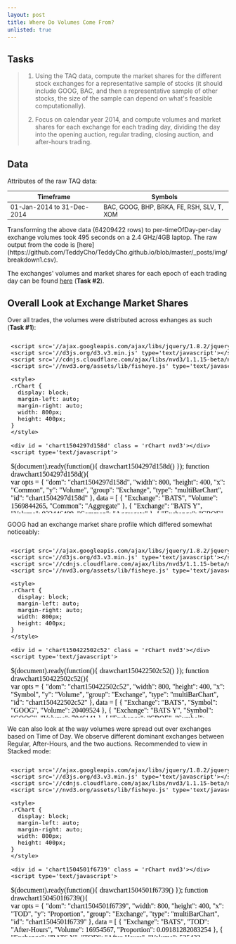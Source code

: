 ```yaml
---
layout: post
title: Where Do Volumes Come From?
unlisted: true
---
```


## Tasks
> 1. Using the TAQ data, compute the market shares for the different stock exchanges for a representative sample of stocks (it should include GOOG, BAC, and then a representative sample of other stocks, the size of the sample can depend on what's feasible computationally).
> 
> 2. Focus on calendar year 2014, and compute volumes and market shares for each exchange for each trading day, dividing the day into the opening auction, regular trading, closing auction, and after-hours trading.

## Data
Attributes of the raw TAQ data:
<table>
  <thead>
    <tr>      <th>Timeframe</th>      <th>Symbols</th>    </tr>
  </thead>
  <tbody>
    <tr>      <td>01-Jan-2014 to 31-Dec-2014</td>      <td>BAC, GOOG, BHP, BRKA, FE, RSH, SLV, T, XOM</td>    </tr>
  </tbody>
</table>
Transforming the above data (64209422 rows) to per-timeOfDay-per-day exchange volumes took 495 seconds on a 2.4 GHz/4GB laptop. The raw output from the code is [here](https://github.com/TeddyCho/TeddyCho.github.io/blob/master/_posts/img/breakdown1.csv).

The exchanges' volumes and market shares for each epoch of each trading day can be found [here](https://github.com/TeddyCho/TeddyCho.github.io/blob/master/_posts/img/taskTwo.csv) (**Task #2**).

## Overall Look at Exchange Market Shares
Over all trades, the volumes were distributed across exhanges as such (**Task #1**):

<iframe srcdoc=' &lt;!doctype HTML&gt;
&lt;meta charset = &#039;utf-8&#039;&gt;
&lt;html&gt;
  &lt;head&gt;
    &lt;link rel=&#039;stylesheet&#039; href=&#039;//cdnjs.cloudflare.com/ajax/libs/nvd3/1.1.15-beta/nv.d3.min.css&#039;&gt;
    
    &lt;script src=&#039;//ajax.googleapis.com/ajax/libs/jquery/1.8.2/jquery.min.js&#039; type=&#039;text/javascript&#039;&gt;&lt;/script&gt;
    &lt;script src=&#039;//d3js.org/d3.v3.min.js&#039; type=&#039;text/javascript&#039;&gt;&lt;/script&gt;
    &lt;script src=&#039;//cdnjs.cloudflare.com/ajax/libs/nvd3/1.1.15-beta/nv.d3.min.js&#039; type=&#039;text/javascript&#039;&gt;&lt;/script&gt;
    &lt;script src=&#039;//nvd3.org/assets/lib/fisheye.js&#039; type=&#039;text/javascript&#039;&gt;&lt;/script&gt;
    
    &lt;style&gt;
    .rChart {
      display: block;
      margin-left: auto; 
      margin-right: auto;
      width: 800px;
      height: 400px;
    }  
    &lt;/style&gt;
    
  &lt;/head&gt;
  &lt;body &gt;
    
    &lt;div id = &#039;chart1504297d158d&#039; class = &#039;rChart nvd3&#039;&gt;&lt;/div&gt;    
    &lt;script type=&#039;text/javascript&#039;&gt;
 $(document).ready(function(){
      drawchart1504297d158d()
    });
    function drawchart1504297d158d(){  
      var opts = {
 &quot;dom&quot;: &quot;chart1504297d158d&quot;,
&quot;width&quot;:    800,
&quot;height&quot;:    400,
&quot;x&quot;: &quot;Common&quot;,
&quot;y&quot;: &quot;Volume&quot;,
&quot;group&quot;: &quot;Exchange&quot;,
&quot;type&quot;: &quot;multiBarChart&quot;,
&quot;id&quot;: &quot;chart1504297d158d&quot; 
},
        data = [
 {
 &quot;Exchange&quot;: &quot;BATS&quot;,
&quot;Volume&quot;:     1569844265,
&quot;Common&quot;: &quot;Aggregate&quot; 
},
{
 &quot;Exchange&quot;: &quot;BATS Y&quot;,
&quot;Volume&quot;:      922446499,
&quot;Common&quot;: &quot;Aggregate&quot; 
},
{
 &quot;Exchange&quot;: &quot;CBOE&quot;,
&quot;Volume&quot;:       22517429,
&quot;Common&quot;: &quot;Aggregate&quot; 
},
{
 &quot;Exchange&quot;: &quot;Chicago&quot;,
&quot;Volume&quot;:      181158359,
&quot;Common&quot;: &quot;Aggregate&quot; 
},
{
 &quot;Exchange&quot;: &quot;Direct Edge A&quot;,
&quot;Volume&quot;:      915651685,
&quot;Common&quot;: &quot;Aggregate&quot; 
},
{
 &quot;Exchange&quot;: &quot;Direct Edge X&quot;,
&quot;Volume&quot;:     2053407256,
&quot;Common&quot;: &quot;Aggregate&quot; 
},
{
 &quot;Exchange&quot;: &quot;FINRA&quot;,
&quot;Volume&quot;:    10064238734,
&quot;Common&quot;: &quot;Aggregate&quot; 
},
{
 &quot;Exchange&quot;: &quot;NASDAQ&quot;,
&quot;Volume&quot;:      148971605,
&quot;Common&quot;: &quot;Aggregate&quot; 
},
{
 &quot;Exchange&quot;: &quot;NASDAQ OMX&quot;,
&quot;Volume&quot;:     2522686933,
&quot;Common&quot;: &quot;Aggregate&quot; 
},
{
 &quot;Exchange&quot;: &quot;NASDAQ OMX BX&quot;,
&quot;Volume&quot;:      998253900,
&quot;Common&quot;: &quot;Aggregate&quot; 
},
{
 &quot;Exchange&quot;: &quot;NASDAQ OMX PSX&quot;,
&quot;Volume&quot;:      136601845,
&quot;Common&quot;: &quot;Aggregate&quot; 
},
{
 &quot;Exchange&quot;: &quot;National&quot;,
&quot;Volume&quot;:       65506674,
&quot;Common&quot;: &quot;Aggregate&quot; 
},
{
 &quot;Exchange&quot;: &quot;NYSE&quot;,
&quot;Volume&quot;:     4794287787,
&quot;Common&quot;: &quot;Aggregate&quot; 
},
{
 &quot;Exchange&quot;: &quot;NYSE Arca SM&quot;,
&quot;Volume&quot;:     1893378717,
&quot;Common&quot;: &quot;Aggregate&quot; 
},
{
 &quot;Exchange&quot;: &quot;NYSE MKT&quot;,
&quot;Volume&quot;:        1493112,
&quot;Common&quot;: &quot;Aggregate&quot; 
} 
]
  
      if(!(opts.type===&quot;pieChart&quot; || opts.type===&quot;sparklinePlus&quot; || opts.type===&quot;bulletChart&quot;)) {
        var data = d3.nest()
          .key(function(d){
            //return opts.group === undefined ? &#039;main&#039; : d[opts.group]
            //instead of main would think a better default is opts.x
            return opts.group === undefined ? opts.y : d[opts.group];
          })
          .entries(data);
      }
      
      if (opts.disabled != undefined){
        data.map(function(d, i){
          d.disabled = opts.disabled[i]
        })
      }
      
      nv.addGraph(function() {
        var chart = nv.models[opts.type]()
          .width(opts.width)
          .height(opts.height)
          
        if (opts.type != &quot;bulletChart&quot;){
          chart
            .x(function(d) { return d[opts.x] })
            .y(function(d) { return d[opts.y] })
        }
          
         
        
          
        

        
        
        
      
       d3.select(&quot;#&quot; + opts.id)
        .append(&#039;svg&#039;)
        .datum(data)
        .transition().duration(500)
        .call(chart);

       nv.utils.windowResize(chart.update);
       return chart;
      });
    };
&lt;/script&gt;
    
    &lt;script&gt;&lt;/script&gt;    
  &lt;/body&gt;
&lt;/html&gt; ' scrolling='no' frameBorder='0' seamless class='rChart  nvd3  ' id='iframe-chart1504297d158d'> </iframe>
 <style>iframe.rChart{ width: 10%; height: 100;}</style>
 
<table>
  <thead>
    <tr><th>Exchange</th><th>Proportion</th></tr>
  </thead>
  <tbody>
    <tr><td>BATS</td><td>.05971</td></tr>
    <tr><td>BATS Y</td><td>.03509</td></tr>
    <tr><td>CBOE</td><td>.0008565</td></tr>
    <tr><td>Chicago</td><td>.006891</td></tr>
    <tr><td>Direct Edge A</td><td>.03483</td></tr>
    <tr><td>Direct Edge X</td><td>.07810</td></tr>
    <tr><td>FINRA</td><td>.3828</td></tr>
    <tr><td>NASDAQ</td><td>.005666</td></tr>
    <tr><td>NASDAQ OMX</td><td>.0960</td></tr>
    <tr><td>NASDAQ OMX BX</td><td>.03797</td></tr>
    <tr><td>NASDAQ OMX PSX</td><td>.005196</td></tr>
    <tr><td>National</td><td>.002492</td></tr>
    <tr><td>NYSE</td><td>.1824</td></tr>
    <tr><td>NYSE Arca SM</td><td>.07202</td></tr>
    <tr><td>NYSE MMKT</td><td>.00005679</td></tr>
  </tbody>
</table>

Most symbols had similar profiles in exchange market share. To illustrate, stocks BHP, FE, and XOM were chosen since their volumes were at comparable scales:

<iframe srcdoc=' &lt;!doctype HTML&gt;
&lt;meta charset = &#039;utf-8&#039;&gt;
&lt;html&gt;
  &lt;head&gt;
    &lt;link rel=&#039;stylesheet&#039; href=&#039;//cdnjs.cloudflare.com/ajax/libs/nvd3/1.1.15-beta/nv.d3.min.css&#039;&gt;
    
    &lt;script src=&#039;//ajax.googleapis.com/ajax/libs/jquery/1.8.2/jquery.min.js&#039; type=&#039;text/javascript&#039;&gt;&lt;/script&gt;
    &lt;script src=&#039;//d3js.org/d3.v3.min.js&#039; type=&#039;text/javascript&#039;&gt;&lt;/script&gt;
    &lt;script src=&#039;//cdnjs.cloudflare.com/ajax/libs/nvd3/1.1.15-beta/nv.d3.min.js&#039; type=&#039;text/javascript&#039;&gt;&lt;/script&gt;
    &lt;script src=&#039;//nvd3.org/assets/lib/fisheye.js&#039; type=&#039;text/javascript&#039;&gt;&lt;/script&gt;
    
    &lt;style&gt;
    .rChart {
      display: block;
      margin-left: auto; 
      margin-right: auto;
      width: 800px;
      height: 400px;
    }  
    &lt;/style&gt;
    
  &lt;/head&gt;
  &lt;body &gt;
    
    &lt;div id = &#039;chart150461876fa3&#039; class = &#039;rChart nvd3&#039;&gt;&lt;/div&gt;    
    &lt;script type=&#039;text/javascript&#039;&gt;
 $(document).ready(function(){
      drawchart150461876fa3()
    });
    function drawchart150461876fa3(){  
      var opts = {
 &quot;dom&quot;: &quot;chart150461876fa3&quot;,
&quot;width&quot;:    800,
&quot;height&quot;:    400,
&quot;x&quot;: &quot;Symbol&quot;,
&quot;y&quot;: &quot;Volume&quot;,
&quot;group&quot;: &quot;Exchange&quot;,
&quot;type&quot;: &quot;multiBarChart&quot;,
&quot;id&quot;: &quot;chart150461876fa3&quot; 
},
        data = [
 {
 &quot;Exchange&quot;: &quot;BATS&quot;,
&quot;Symbol&quot;: &quot;BHP&quot;,
&quot;Volume&quot;:       31640647 
},
{
 &quot;Exchange&quot;: &quot;BATS Y&quot;,
&quot;Symbol&quot;: &quot;BHP&quot;,
&quot;Volume&quot;:        6800526 
},
{
 &quot;Exchange&quot;: &quot;CBOE&quot;,
&quot;Symbol&quot;: &quot;BHP&quot;,
&quot;Volume&quot;:          93873 
},
{
 &quot;Exchange&quot;: &quot;Chicago&quot;,
&quot;Symbol&quot;: &quot;BHP&quot;,
&quot;Volume&quot;:        2219584 
},
{
 &quot;Exchange&quot;: &quot;Direct Edge A&quot;,
&quot;Symbol&quot;: &quot;BHP&quot;,
&quot;Volume&quot;:       10329686 
},
{
 &quot;Exchange&quot;: &quot;Direct Edge X&quot;,
&quot;Symbol&quot;: &quot;BHP&quot;,
&quot;Volume&quot;:       18623066 
},
{
 &quot;Exchange&quot;: &quot;FINRA&quot;,
&quot;Symbol&quot;: &quot;BHP&quot;,
&quot;Volume&quot;:      117420976 
},
{
 &quot;Exchange&quot;: &quot;NASDAQ OMX&quot;,
&quot;Symbol&quot;: &quot;BHP&quot;,
&quot;Volume&quot;:       39581976 
},
{
 &quot;Exchange&quot;: &quot;NASDAQ OMX BX&quot;,
&quot;Symbol&quot;: &quot;BHP&quot;,
&quot;Volume&quot;:        6306904 
},
{
 &quot;Exchange&quot;: &quot;NASDAQ OMX PSX&quot;,
&quot;Symbol&quot;: &quot;BHP&quot;,
&quot;Volume&quot;:        1231276 
},
{
 &quot;Exchange&quot;: &quot;National&quot;,
&quot;Symbol&quot;: &quot;BHP&quot;,
&quot;Volume&quot;:         323776 
},
{
 &quot;Exchange&quot;: &quot;NYSE&quot;,
&quot;Symbol&quot;: &quot;BHP&quot;,
&quot;Volume&quot;:       85662564 
},
{
 &quot;Exchange&quot;: &quot;NYSE Arca SM&quot;,
&quot;Symbol&quot;: &quot;BHP&quot;,
&quot;Volume&quot;:       39518621 
},
{
 &quot;Exchange&quot;: &quot;BATS&quot;,
&quot;Symbol&quot;: &quot;FE&quot;,
&quot;Volume&quot;:       57078603 
},
{
 &quot;Exchange&quot;: &quot;BATS Y&quot;,
&quot;Symbol&quot;: &quot;FE&quot;,
&quot;Volume&quot;:       16980139 
},
{
 &quot;Exchange&quot;: &quot;CBOE&quot;,
&quot;Symbol&quot;: &quot;FE&quot;,
&quot;Volume&quot;:         940649 
},
{
 &quot;Exchange&quot;: &quot;Chicago&quot;,
&quot;Symbol&quot;: &quot;FE&quot;,
&quot;Volume&quot;:         489515 
},
{
 &quot;Exchange&quot;: &quot;Direct Edge A&quot;,
&quot;Symbol&quot;: &quot;FE&quot;,
&quot;Volume&quot;:       15384820 
},
{
 &quot;Exchange&quot;: &quot;Direct Edge X&quot;,
&quot;Symbol&quot;: &quot;FE&quot;,
&quot;Volume&quot;:       32780099 
},
{
 &quot;Exchange&quot;: &quot;FINRA&quot;,
&quot;Symbol&quot;: &quot;FE&quot;,
&quot;Volume&quot;:      225313071 
},
{
 &quot;Exchange&quot;: &quot;NASDAQ OMX&quot;,
&quot;Symbol&quot;: &quot;FE&quot;,
&quot;Volume&quot;:      106892442 
},
{
 &quot;Exchange&quot;: &quot;NASDAQ OMX BX&quot;,
&quot;Symbol&quot;: &quot;FE&quot;,
&quot;Volume&quot;:       17073784 
},
{
 &quot;Exchange&quot;: &quot;NASDAQ OMX PSX&quot;,
&quot;Symbol&quot;: &quot;FE&quot;,
&quot;Volume&quot;:        2031776 
},
{
 &quot;Exchange&quot;: &quot;National&quot;,
&quot;Symbol&quot;: &quot;FE&quot;,
&quot;Volume&quot;:         961314 
},
{
 &quot;Exchange&quot;: &quot;NYSE&quot;,
&quot;Symbol&quot;: &quot;FE&quot;,
&quot;Volume&quot;:      164674613 
},
{
 &quot;Exchange&quot;: &quot;NYSE Arca SM&quot;,
&quot;Symbol&quot;: &quot;FE&quot;,
&quot;Volume&quot;:       44860834 
},
{
 &quot;Exchange&quot;: &quot;BATS&quot;,
&quot;Symbol&quot;: &quot;XOM&quot;,
&quot;Volume&quot;:      140789748 
},
{
 &quot;Exchange&quot;: &quot;BATS Y&quot;,
&quot;Symbol&quot;: &quot;XOM&quot;,
&quot;Volume&quot;:       35080663 
},
{
 &quot;Exchange&quot;: &quot;CBOE&quot;,
&quot;Symbol&quot;: &quot;XOM&quot;,
&quot;Volume&quot;:         461497 
},
{
 &quot;Exchange&quot;: &quot;Chicago&quot;,
&quot;Symbol&quot;: &quot;XOM&quot;,
&quot;Volume&quot;:       14584730 
},
{
 &quot;Exchange&quot;: &quot;Direct Edge A&quot;,
&quot;Symbol&quot;: &quot;XOM&quot;,
&quot;Volume&quot;:       38287024 
},
{
 &quot;Exchange&quot;: &quot;Direct Edge X&quot;,
&quot;Symbol&quot;: &quot;XOM&quot;,
&quot;Volume&quot;:       91720860 
},
{
 &quot;Exchange&quot;: &quot;FINRA&quot;,
&quot;Symbol&quot;: &quot;XOM&quot;,
&quot;Volume&quot;:      611924090 
},
{
 &quot;Exchange&quot;: &quot;NASDAQ OMX&quot;,
&quot;Symbol&quot;: &quot;XOM&quot;,
&quot;Volume&quot;:      312281974 
},
{
 &quot;Exchange&quot;: &quot;NASDAQ OMX BX&quot;,
&quot;Symbol&quot;: &quot;XOM&quot;,
&quot;Volume&quot;:       31507411 
},
{
 &quot;Exchange&quot;: &quot;NASDAQ OMX PSX&quot;,
&quot;Symbol&quot;: &quot;XOM&quot;,
&quot;Volume&quot;:        7696102 
},
{
 &quot;Exchange&quot;: &quot;National&quot;,
&quot;Symbol&quot;: &quot;XOM&quot;,
&quot;Volume&quot;:        3782286 
},
{
 &quot;Exchange&quot;: &quot;NYSE&quot;,
&quot;Symbol&quot;: &quot;XOM&quot;,
&quot;Volume&quot;:      533944804 
},
{
 &quot;Exchange&quot;: &quot;NYSE Arca SM&quot;,
&quot;Symbol&quot;: &quot;XOM&quot;,
&quot;Volume&quot;:      181008313 
} 
]
  
      if(!(opts.type===&quot;pieChart&quot; || opts.type===&quot;sparklinePlus&quot; || opts.type===&quot;bulletChart&quot;)) {
        var data = d3.nest()
          .key(function(d){
            //return opts.group === undefined ? &#039;main&#039; : d[opts.group]
            //instead of main would think a better default is opts.x
            return opts.group === undefined ? opts.y : d[opts.group];
          })
          .entries(data);
      }
      
      if (opts.disabled != undefined){
        data.map(function(d, i){
          d.disabled = opts.disabled[i]
        })
      }
      
      nv.addGraph(function() {
        var chart = nv.models[opts.type]()
          .width(opts.width)
          .height(opts.height)
          
        if (opts.type != &quot;bulletChart&quot;){
          chart
            .x(function(d) { return d[opts.x] })
            .y(function(d) { return d[opts.y] })
        }
          
         
        
          
        

        
        
        
      
       d3.select(&quot;#&quot; + opts.id)
        .append(&#039;svg&#039;)
        .datum(data)
        .transition().duration(500)
        .call(chart);

       nv.utils.windowResize(chart.update);
       return chart;
      });
    };
&lt;/script&gt;
    
    &lt;script&gt;&lt;/script&gt;    
  &lt;/body&gt;
&lt;/html&gt; ' scrolling='no' frameBorder='0' seamless class='rChart  nvd3  ' id='iframe-chart150461876fa3'> </iframe>
 <style>iframe.rChart{ width: 100%; height: 400px;}</style>

GOOG had an exchange market share profile which differed somewhat noticeably:

<iframe srcdoc=' &lt;!doctype HTML&gt;
&lt;meta charset = &#039;utf-8&#039;&gt;
&lt;html&gt;
  &lt;head&gt;
    &lt;link rel=&#039;stylesheet&#039; href=&#039;//cdnjs.cloudflare.com/ajax/libs/nvd3/1.1.15-beta/nv.d3.min.css&#039;&gt;
    
    &lt;script src=&#039;//ajax.googleapis.com/ajax/libs/jquery/1.8.2/jquery.min.js&#039; type=&#039;text/javascript&#039;&gt;&lt;/script&gt;
    &lt;script src=&#039;//d3js.org/d3.v3.min.js&#039; type=&#039;text/javascript&#039;&gt;&lt;/script&gt;
    &lt;script src=&#039;//cdnjs.cloudflare.com/ajax/libs/nvd3/1.1.15-beta/nv.d3.min.js&#039; type=&#039;text/javascript&#039;&gt;&lt;/script&gt;
    &lt;script src=&#039;//nvd3.org/assets/lib/fisheye.js&#039; type=&#039;text/javascript&#039;&gt;&lt;/script&gt;
    
    &lt;style&gt;
    .rChart {
      display: block;
      margin-left: auto; 
      margin-right: auto;
      width: 800px;
      height: 400px;
    }  
    &lt;/style&gt;
    
  &lt;/head&gt;
  &lt;body &gt;
    
    &lt;div id = &#039;chart150422502c52&#039; class = &#039;rChart nvd3&#039;&gt;&lt;/div&gt;    
    &lt;script type=&#039;text/javascript&#039;&gt;
 $(document).ready(function(){
      drawchart150422502c52()
    });
    function drawchart150422502c52(){  
      var opts = {
 &quot;dom&quot;: &quot;chart150422502c52&quot;,
&quot;width&quot;:    800,
&quot;height&quot;:    400,
&quot;x&quot;: &quot;Symbol&quot;,
&quot;y&quot;: &quot;Volume&quot;,
&quot;group&quot;: &quot;Exchange&quot;,
&quot;type&quot;: &quot;multiBarChart&quot;,
&quot;id&quot;: &quot;chart150422502c52&quot; 
},
        data = [
 {
 &quot;Exchange&quot;: &quot;BATS&quot;,
&quot;Symbol&quot;: &quot;GOOG&quot;,
&quot;Volume&quot;:       20409524 
},
{
 &quot;Exchange&quot;: &quot;BATS Y&quot;,
&quot;Symbol&quot;: &quot;GOOG&quot;,
&quot;Volume&quot;:        7946141 
},
{
 &quot;Exchange&quot;: &quot;CBOE&quot;,
&quot;Symbol&quot;: &quot;GOOG&quot;,
&quot;Volume&quot;:         209124 
},
{
 &quot;Exchange&quot;: &quot;Chicago&quot;,
&quot;Symbol&quot;: &quot;GOOG&quot;,
&quot;Volume&quot;:        1545845 
},
{
 &quot;Exchange&quot;: &quot;Direct Edge A&quot;,
&quot;Symbol&quot;: &quot;GOOG&quot;,
&quot;Volume&quot;:        8057804 
},
{
 &quot;Exchange&quot;: &quot;Direct Edge X&quot;,
&quot;Symbol&quot;: &quot;GOOG&quot;,
&quot;Volume&quot;:       33457970 
},
{
 &quot;Exchange&quot;: &quot;FINRA&quot;,
&quot;Symbol&quot;: &quot;GOOG&quot;,
&quot;Volume&quot;:      127581450 
},
{
 &quot;Exchange&quot;: &quot;NASDAQ&quot;,
&quot;Symbol&quot;: &quot;GOOG&quot;,
&quot;Volume&quot;:      148971605 
},
{
 &quot;Exchange&quot;: &quot;NASDAQ OMX BX&quot;,
&quot;Symbol&quot;: &quot;GOOG&quot;,
&quot;Volume&quot;:       13119403 
},
{
 &quot;Exchange&quot;: &quot;NASDAQ OMX PSX&quot;,
&quot;Symbol&quot;: &quot;GOOG&quot;,
&quot;Volume&quot;:        1170308 
},
{
 &quot;Exchange&quot;: &quot;National&quot;,
&quot;Symbol&quot;: &quot;GOOG&quot;,
&quot;Volume&quot;:         597681 
},
{
 &quot;Exchange&quot;: &quot;NYSE Arca SM&quot;,
&quot;Symbol&quot;: &quot;GOOG&quot;,
&quot;Volume&quot;:       43342030 
} 
]
  
      if(!(opts.type===&quot;pieChart&quot; || opts.type===&quot;sparklinePlus&quot; || opts.type===&quot;bulletChart&quot;)) {
        var data = d3.nest()
          .key(function(d){
            //return opts.group === undefined ? &#039;main&#039; : d[opts.group]
            //instead of main would think a better default is opts.x
            return opts.group === undefined ? opts.y : d[opts.group];
          })
          .entries(data);
      }
      
      if (opts.disabled != undefined){
        data.map(function(d, i){
          d.disabled = opts.disabled[i]
        })
      }
      
      nv.addGraph(function() {
        var chart = nv.models[opts.type]()
          .width(opts.width)
          .height(opts.height)
          
        if (opts.type != &quot;bulletChart&quot;){
          chart
            .x(function(d) { return d[opts.x] })
            .y(function(d) { return d[opts.y] })
        }
          
         
        
          
        

        
        
        
      
       d3.select(&quot;#&quot; + opts.id)
        .append(&#039;svg&#039;)
        .datum(data)
        .transition().duration(500)
        .call(chart);

       nv.utils.windowResize(chart.update);
       return chart;
      });
    };
&lt;/script&gt;
    
    &lt;script&gt;&lt;/script&gt;    
  &lt;/body&gt;
&lt;/html&gt; ' scrolling='no' frameBorder='0' seamless class='rChart  nvd3  ' id='iframe-chart150422502c52'> </iframe>
 <style>iframe.rChart{ width: 100%; height: 400px;}</style>

([SLV also had a slight difference, with no NYSE representation.](http://rcharts.github.io/viewer/?d28814252e7c73d50287))

BRKA had the most unique exchange market share profile, with higher market share for BATS and no Arca:

<iframe srcdoc=' &lt;!doctype HTML&gt;
&lt;meta charset = &#039;utf-8&#039;&gt;
&lt;html&gt;
  &lt;head&gt;
    &lt;link rel=&#039;stylesheet&#039; href=&#039;//cdnjs.cloudflare.com/ajax/libs/nvd3/1.1.15-beta/nv.d3.min.css&#039;&gt;
    
    &lt;script src=&#039;//ajax.googleapis.com/ajax/libs/jquery/1.8.2/jquery.min.js&#039; type=&#039;text/javascript&#039;&gt;&lt;/script&gt;
    &lt;script src=&#039;//d3js.org/d3.v3.min.js&#039; type=&#039;text/javascript&#039;&gt;&lt;/script&gt;
    &lt;script src=&#039;//cdnjs.cloudflare.com/ajax/libs/nvd3/1.1.15-beta/nv.d3.min.js&#039; type=&#039;text/javascript&#039;&gt;&lt;/script&gt;
    &lt;script src=&#039;//nvd3.org/assets/lib/fisheye.js&#039; type=&#039;text/javascript&#039;&gt;&lt;/script&gt;
    
    &lt;style&gt;
    .rChart {
      display: block;
      margin-left: auto; 
      margin-right: auto;
      width: 800px;
      height: 400px;
    }  
    &lt;/style&gt;
    
  &lt;/head&gt;
  &lt;body &gt;
    
    &lt;div id = &#039;chart15041d063979&#039; class = &#039;rChart nvd3&#039;&gt;&lt;/div&gt;    
    &lt;script type=&#039;text/javascript&#039;&gt;
 $(document).ready(function(){
      drawchart15041d063979()
    });
    function drawchart15041d063979(){  
      var opts = {
 &quot;dom&quot;: &quot;chart15041d063979&quot;,
&quot;width&quot;:    800,
&quot;height&quot;:    400,
&quot;x&quot;: &quot;Symbol&quot;,
&quot;y&quot;: &quot;Volume&quot;,
&quot;group&quot;: &quot;Exchange&quot;,
&quot;type&quot;: &quot;multiBarChart&quot;,
&quot;id&quot;: &quot;chart15041d063979&quot; 
},
        data = [
 {
 &quot;Exchange&quot;: &quot;BATS&quot;,
&quot;Symbol&quot;: &quot;BRKA&quot;,
&quot;Volume&quot;:          17725 
},
{
 &quot;Exchange&quot;: &quot;BATS Y&quot;,
&quot;Symbol&quot;: &quot;BRKA&quot;,
&quot;Volume&quot;:           1460 
},
{
 &quot;Exchange&quot;: &quot;Chicago&quot;,
&quot;Symbol&quot;: &quot;BRKA&quot;,
&quot;Volume&quot;:              1 
},
{
 &quot;Exchange&quot;: &quot;Direct Edge A&quot;,
&quot;Symbol&quot;: &quot;BRKA&quot;,
&quot;Volume&quot;:            320 
},
{
 &quot;Exchange&quot;: &quot;Direct Edge X&quot;,
&quot;Symbol&quot;: &quot;BRKA&quot;,
&quot;Volume&quot;:           1952 
},
{
 &quot;Exchange&quot;: &quot;FINRA&quot;,
&quot;Symbol&quot;: &quot;BRKA&quot;,
&quot;Volume&quot;:          16246 
},
{
 &quot;Exchange&quot;: &quot;NASDAQ OMX&quot;,
&quot;Symbol&quot;: &quot;BRKA&quot;,
&quot;Volume&quot;:           9330 
},
{
 &quot;Exchange&quot;: &quot;NASDAQ OMX BX&quot;,
&quot;Symbol&quot;: &quot;BRKA&quot;,
&quot;Volume&quot;:            242 
},
{
 &quot;Exchange&quot;: &quot;NASDAQ OMX PSX&quot;,
&quot;Symbol&quot;: &quot;BRKA&quot;,
&quot;Volume&quot;:             81 
},
{
 &quot;Exchange&quot;: &quot;National&quot;,
&quot;Symbol&quot;: &quot;BRKA&quot;,
&quot;Volume&quot;:            415 
},
{
 &quot;Exchange&quot;: &quot;NYSE&quot;,
&quot;Symbol&quot;: &quot;BRKA&quot;,
&quot;Volume&quot;:          15606 
} 
]

      if(!(opts.type===&quot;pieChart&quot; || opts.type===&quot;sparklinePlus&quot; || opts.type===&quot;bulletChart&quot;)) {
        var data = d3.nest()
          .key(function(d){
            //return opts.group === undefined ? &#039;main&#039; : d[opts.group]
            //instead of main would think a better default is opts.x
            return opts.group === undefined ? opts.y : d[opts.group];
          })
          .entries(data);
      }
      
      if (opts.disabled != undefined){
        data.map(function(d, i){
          d.disabled = opts.disabled[i]
        })
      }
      
      nv.addGraph(function() {
        var chart = nv.models[opts.type]()
          .width(opts.width)
          .height(opts.height)
          
        if (opts.type != &quot;bulletChart&quot;){
          chart
            .x(function(d) { return d[opts.x] })
            .y(function(d) { return d[opts.y] })
        }
          
         
        
          
        

        
        
        
      
       d3.select(&quot;#&quot; + opts.id)
        .append(&#039;svg&#039;)
        .datum(data)
        .transition().duration(500)
        .call(chart);

       nv.utils.windowResize(chart.update);
       return chart;
      });
    };
&lt;/script&gt;
    
    &lt;script&gt;&lt;/script&gt;    
  &lt;/body&gt;
&lt;/html&gt; ' scrolling='no' frameBorder='0' seamless class='rChart  nvd3  ' id='iframe-chart15041d063979'> </iframe>
 <style>iframe.rChart{ width: 100%; height: 400px;}</style>

We can also look at the way volumes were spread out over exchanges based on Time of Day. We observe different dominant exchanges between Regular, After-Hours, and the two auctions. Recommended to view in Stacked mode:

<iframe srcdoc=' &lt;!doctype HTML&gt;
&lt;meta charset = &#039;utf-8&#039;&gt;
&lt;html&gt;
  &lt;head&gt;
    &lt;link rel=&#039;stylesheet&#039; href=&#039;//cdnjs.cloudflare.com/ajax/libs/nvd3/1.1.15-beta/nv.d3.min.css&#039;&gt;
    
    &lt;script src=&#039;//ajax.googleapis.com/ajax/libs/jquery/1.8.2/jquery.min.js&#039; type=&#039;text/javascript&#039;&gt;&lt;/script&gt;
    &lt;script src=&#039;//d3js.org/d3.v3.min.js&#039; type=&#039;text/javascript&#039;&gt;&lt;/script&gt;
    &lt;script src=&#039;//cdnjs.cloudflare.com/ajax/libs/nvd3/1.1.15-beta/nv.d3.min.js&#039; type=&#039;text/javascript&#039;&gt;&lt;/script&gt;
    &lt;script src=&#039;//nvd3.org/assets/lib/fisheye.js&#039; type=&#039;text/javascript&#039;&gt;&lt;/script&gt;
    
    &lt;style&gt;
    .rChart {
      display: block;
      margin-left: auto; 
      margin-right: auto;
      width: 800px;
      height: 400px;
    }  
    &lt;/style&gt;
    
  &lt;/head&gt;
  &lt;body &gt;
    
    &lt;div id = &#039;chart1504501f6739&#039; class = &#039;rChart nvd3&#039;&gt;&lt;/div&gt;    
    &lt;script type=&#039;text/javascript&#039;&gt;
 $(document).ready(function(){
      drawchart1504501f6739()
    });
    function drawchart1504501f6739(){  
      var opts = {
 &quot;dom&quot;: &quot;chart1504501f6739&quot;,
&quot;width&quot;:    800,
&quot;height&quot;:    400,
&quot;x&quot;: &quot;TOD&quot;,
&quot;y&quot;: &quot;Proportion&quot;,
&quot;group&quot;: &quot;Exchange&quot;,
&quot;type&quot;: &quot;multiBarChart&quot;,
&quot;id&quot;: &quot;chart1504501f6739&quot; 
},
        data = [
 {
 &quot;Exchange&quot;: &quot;BATS&quot;,
&quot;TOD&quot;: &quot;After-Hours&quot;,
&quot;Volume&quot;:       16954567,
&quot;Proportion&quot;: 0.09181282083254 
},
{
 &quot;Exchange&quot;: &quot;BATS Y&quot;,
&quot;TOD&quot;: &quot;After-Hours&quot;,
&quot;Volume&quot;:         535422,
&quot;Proportion&quot;: 0.002899431413129 
},
{
 &quot;Exchange&quot;: &quot;CBOE&quot;,
&quot;TOD&quot;: &quot;After-Hours&quot;,
&quot;Volume&quot;:           6938,
&quot;Proportion&quot;: 3.757084158718e-05 
},
{
 &quot;Exchange&quot;: &quot;Chicago&quot;,
&quot;TOD&quot;: &quot;After-Hours&quot;,
&quot;Volume&quot;:           5400,
&quot;Proportion&quot;: 2.924222320132e-05 
},
{
 &quot;Exchange&quot;: &quot;Direct Edge A&quot;,
&quot;TOD&quot;: &quot;After-Hours&quot;,
&quot;Volume&quot;:        1723330,
&quot;Proportion&quot;: 0.00933222231658 
},
{
 &quot;Exchange&quot;: &quot;Direct Edge X&quot;,
&quot;TOD&quot;: &quot;After-Hours&quot;,
&quot;Volume&quot;:       83903196,
&quot;Proportion&quot;: 0.4543548119882 
},
{
 &quot;Exchange&quot;: &quot;FINRA&quot;,
&quot;TOD&quot;: &quot;After-Hours&quot;,
&quot;Volume&quot;:        2392522,
&quot;Proportion&quot;: 0.01295604858112 
},
{
 &quot;Exchange&quot;: &quot;NASDAQ&quot;,
&quot;TOD&quot;: &quot;After-Hours&quot;,
&quot;Volume&quot;:         528042,
&quot;Proportion&quot;: 0.002859467041421 
},
{
 &quot;Exchange&quot;: &quot;NASDAQ OMX&quot;,
&quot;TOD&quot;: &quot;After-Hours&quot;,
&quot;Volume&quot;:       17295220,
&quot;Proportion&quot;: 0.09365753399184 
},
{
 &quot;Exchange&quot;: &quot;NASDAQ OMX BX&quot;,
&quot;TOD&quot;: &quot;After-Hours&quot;,
&quot;Volume&quot;:         359606,
&quot;Proportion&quot;: 0.001947347947506 
},
{
 &quot;Exchange&quot;: &quot;NASDAQ OMX PSX&quot;,
&quot;TOD&quot;: &quot;After-Hours&quot;,
&quot;Volume&quot;:         538520,
&quot;Proportion&quot;: 0.002916207784884 
},
{
 &quot;Exchange&quot;: &quot;National&quot;,
&quot;TOD&quot;: &quot;After-Hours&quot;,
&quot;Volume&quot;:           2000,
&quot;Proportion&quot;: 1.083045303753e-05 
},
{
 &quot;Exchange&quot;: &quot;NYSE&quot;,
&quot;TOD&quot;: &quot;After-Hours&quot;,
&quot;Volume&quot;:              0,
&quot;Proportion&quot;:              0 
},
{
 &quot;Exchange&quot;: &quot;NYSE Arca SM&quot;,
&quot;TOD&quot;: &quot;After-Hours&quot;,
&quot;Volume&quot;:       60419719,
&quot;Proportion&quot;: 0.327186464585 
},
{
 &quot;Exchange&quot;: &quot;NYSE MKT&quot;,
&quot;TOD&quot;: &quot;After-Hours&quot;,
&quot;Volume&quot;:              0,
&quot;Proportion&quot;:              0 
},
{
 &quot;Exchange&quot;: &quot;BATS&quot;,
&quot;TOD&quot;: &quot;Close&quot;,
&quot;Volume&quot;:              0,
&quot;Proportion&quot;:              0 
},
{
 &quot;Exchange&quot;: &quot;BATS Y&quot;,
&quot;TOD&quot;: &quot;Close&quot;,
&quot;Volume&quot;:              0,
&quot;Proportion&quot;:              0 
},
{
 &quot;Exchange&quot;: &quot;CBOE&quot;,
&quot;TOD&quot;: &quot;Close&quot;,
&quot;Volume&quot;:              0,
&quot;Proportion&quot;:              0 
},
{
 &quot;Exchange&quot;: &quot;Chicago&quot;,
&quot;TOD&quot;: &quot;Close&quot;,
&quot;Volume&quot;:              0,
&quot;Proportion&quot;:              0 
},
{
 &quot;Exchange&quot;: &quot;Direct Edge A&quot;,
&quot;TOD&quot;: &quot;Close&quot;,
&quot;Volume&quot;:              0,
&quot;Proportion&quot;:              0 
},
{
 &quot;Exchange&quot;: &quot;Direct Edge X&quot;,
&quot;TOD&quot;: &quot;Close&quot;,
&quot;Volume&quot;:              0,
&quot;Proportion&quot;:              0 
},
{
 &quot;Exchange&quot;: &quot;FINRA&quot;,
&quot;TOD&quot;: &quot;Close&quot;,
&quot;Volume&quot;:              0,
&quot;Proportion&quot;:              0 
},
{
 &quot;Exchange&quot;: &quot;NASDAQ&quot;,
&quot;TOD&quot;: &quot;Close&quot;,
&quot;Volume&quot;:       16582146,
&quot;Proportion&quot;: 0.01361031266981 
},
{
 &quot;Exchange&quot;: &quot;NASDAQ OMX&quot;,
&quot;TOD&quot;: &quot;Close&quot;,
&quot;Volume&quot;:         703373,
&quot;Proportion&quot;: 0.0005773152916096 
},
{
 &quot;Exchange&quot;: &quot;NASDAQ OMX BX&quot;,
&quot;TOD&quot;: &quot;Close&quot;,
&quot;Volume&quot;:              0,
&quot;Proportion&quot;:              0 
},
{
 &quot;Exchange&quot;: &quot;NASDAQ OMX PSX&quot;,
&quot;TOD&quot;: &quot;Close&quot;,
&quot;Volume&quot;:              0,
&quot;Proportion&quot;:              0 
},
{
 &quot;Exchange&quot;: &quot;National&quot;,
&quot;TOD&quot;: &quot;Close&quot;,
&quot;Volume&quot;:              0,
&quot;Proportion&quot;:              0 
},
{
 &quot;Exchange&quot;: &quot;NYSE&quot;,
&quot;TOD&quot;: &quot;Close&quot;,
&quot;Volume&quot;:     1179426151,
&quot;Proportion&quot;: 0.9680507387923 
},
{
 &quot;Exchange&quot;: &quot;NYSE Arca SM&quot;,
&quot;TOD&quot;: &quot;Close&quot;,
&quot;Volume&quot;:       21639914,
&quot;Proportion&quot;: 0.01776163324625 
},
{
 &quot;Exchange&quot;: &quot;NYSE MKT&quot;,
&quot;TOD&quot;: &quot;Close&quot;,
&quot;Volume&quot;:              0,
&quot;Proportion&quot;:              0 
},
{
 &quot;Exchange&quot;: &quot;BATS&quot;,
&quot;TOD&quot;: &quot;Open&quot;,
&quot;Volume&quot;:              0,
&quot;Proportion&quot;:              0 
},
{
 &quot;Exchange&quot;: &quot;BATS Y&quot;,
&quot;TOD&quot;: &quot;Open&quot;,
&quot;Volume&quot;:              0,
&quot;Proportion&quot;:              0 
},
{
 &quot;Exchange&quot;: &quot;CBOE&quot;,
&quot;TOD&quot;: &quot;Open&quot;,
&quot;Volume&quot;:              0,
&quot;Proportion&quot;:              0 
},
{
 &quot;Exchange&quot;: &quot;Chicago&quot;,
&quot;TOD&quot;: &quot;Open&quot;,
&quot;Volume&quot;:              0,
&quot;Proportion&quot;:              0 
},
{
 &quot;Exchange&quot;: &quot;Direct Edge A&quot;,
&quot;TOD&quot;: &quot;Open&quot;,
&quot;Volume&quot;:              0,
&quot;Proportion&quot;:              0 
},
{
 &quot;Exchange&quot;: &quot;Direct Edge X&quot;,
&quot;TOD&quot;: &quot;Open&quot;,
&quot;Volume&quot;:              0,
&quot;Proportion&quot;:              0 
},
{
 &quot;Exchange&quot;: &quot;FINRA&quot;,
&quot;TOD&quot;: &quot;Open&quot;,
&quot;Volume&quot;:              0,
&quot;Proportion&quot;:              0 
},
{
 &quot;Exchange&quot;: &quot;NASDAQ&quot;,
&quot;TOD&quot;: &quot;Open&quot;,
&quot;Volume&quot;:        7444762,
&quot;Proportion&quot;: 0.01857494304589 
},
{
 &quot;Exchange&quot;: &quot;NASDAQ OMX&quot;,
&quot;TOD&quot;: &quot;Open&quot;,
&quot;Volume&quot;:         527004,
&quot;Proportion&quot;: 0.001314893516402 
},
{
 &quot;Exchange&quot;: &quot;NASDAQ OMX BX&quot;,
&quot;TOD&quot;: &quot;Open&quot;,
&quot;Volume&quot;:              0,
&quot;Proportion&quot;:              0 
},
{
 &quot;Exchange&quot;: &quot;NASDAQ OMX PSX&quot;,
&quot;TOD&quot;: &quot;Open&quot;,
&quot;Volume&quot;:              0,
&quot;Proportion&quot;:              0 
},
{
 &quot;Exchange&quot;: &quot;National&quot;,
&quot;TOD&quot;: &quot;Open&quot;,
&quot;Volume&quot;:              0,
&quot;Proportion&quot;:              0 
},
{
 &quot;Exchange&quot;: &quot;NYSE&quot;,
&quot;TOD&quot;: &quot;Open&quot;,
&quot;Volume&quot;:      377198077,
&quot;Proportion&quot;: 0.9411224693678 
},
{
 &quot;Exchange&quot;: &quot;NYSE Arca SM&quot;,
&quot;TOD&quot;: &quot;Open&quot;,
&quot;Volume&quot;:       15626110,
&quot;Proportion&quot;: 0.03898769406986 
},
{
 &quot;Exchange&quot;: &quot;NYSE MKT&quot;,
&quot;TOD&quot;: &quot;Open&quot;,
&quot;Volume&quot;:              0,
&quot;Proportion&quot;:              0 
},
{
 &quot;Exchange&quot;: &quot;BATS&quot;,
&quot;TOD&quot;: &quot;Regular&quot;,
&quot;Volume&quot;:     1552889698,
&quot;Proportion&quot;: 0.06341785380981 
},
{
 &quot;Exchange&quot;: &quot;BATS Y&quot;,
&quot;TOD&quot;: &quot;Regular&quot;,
&quot;Volume&quot;:      921911077,
&quot;Proportion&quot;: 0.03764956518298 
},
{
 &quot;Exchange&quot;: &quot;CBOE&quot;,
&quot;TOD&quot;: &quot;Regular&quot;,
&quot;Volume&quot;:       22510491,
&quot;Proportion&quot;: 0.0009192971202421 
},
{
 &quot;Exchange&quot;: &quot;Chicago&quot;,
&quot;TOD&quot;: &quot;Regular&quot;,
&quot;Volume&quot;:      181152959,
&quot;Proportion&quot;:   0.0073980347 
},
{
 &quot;Exchange&quot;: &quot;Direct Edge A&quot;,
&quot;TOD&quot;: &quot;Regular&quot;,
&quot;Volume&quot;:      913928355,
&quot;Proportion&quot;: 0.0373235619276 
},
{
 &quot;Exchange&quot;: &quot;Direct Edge X&quot;,
&quot;TOD&quot;: &quot;Regular&quot;,
&quot;Volume&quot;:     1969504060,
&quot;Proportion&quot;: 0.08043180447122 
},
{
 &quot;Exchange&quot;: &quot;FINRA&quot;,
&quot;TOD&quot;: &quot;Regular&quot;,
&quot;Volume&quot;:    10061846212,
&quot;Proportion&quot;: 0.4109117942834 
},
{
 &quot;Exchange&quot;: &quot;NASDAQ&quot;,
&quot;TOD&quot;: &quot;Regular&quot;,
&quot;Volume&quot;:      124416655,
&quot;Proportion&quot;: 0.005081003015512 
},
{
 &quot;Exchange&quot;: &quot;NASDAQ OMX&quot;,
&quot;TOD&quot;: &quot;Regular&quot;,
&quot;Volume&quot;:     2504161336,
&quot;Proportion&quot;: 0.1022664634373 
},
{
 &quot;Exchange&quot;: &quot;NASDAQ OMX BX&quot;,
&quot;TOD&quot;: &quot;Regular&quot;,
&quot;Volume&quot;:      997894294,
&quot;Proportion&quot;: 0.04075261400474 
},
{
 &quot;Exchange&quot;: &quot;NASDAQ OMX PSX&quot;,
&quot;TOD&quot;: &quot;Regular&quot;,
&quot;Volume&quot;:      136063325,
&quot;Proportion&quot;: 0.005556636807392 
},
{
 &quot;Exchange&quot;: &quot;National&quot;,
&quot;TOD&quot;: &quot;Regular&quot;,
&quot;Volume&quot;:       65504674,
&quot;Proportion&quot;: 0.002675119710654 
},
{
 &quot;Exchange&quot;: &quot;NYSE&quot;,
&quot;TOD&quot;: &quot;Regular&quot;,
&quot;Volume&quot;:     3237663559,
&quot;Proportion&quot;: 0.1322216732679 
},
{
 &quot;Exchange&quot;: &quot;NYSE Arca SM&quot;,
&quot;TOD&quot;: &quot;Regular&quot;,
&quot;Volume&quot;:     1795692974,
&quot;Proportion&quot;: 0.07333360164544 
},
{
 &quot;Exchange&quot;: &quot;NYSE MKT&quot;,
&quot;TOD&quot;: &quot;Regular&quot;,
&quot;Volume&quot;:        1493112,
&quot;Proportion&quot;: 6.097661582766e-05 
} 
]
  
      if(!(opts.type===&quot;pieChart&quot; || opts.type===&quot;sparklinePlus&quot; || opts.type===&quot;bulletChart&quot;)) {
        var data = d3.nest()
          .key(function(d){
            //return opts.group === undefined ? &#039;main&#039; : d[opts.group]
            //instead of main would think a better default is opts.x
            return opts.group === undefined ? opts.y : d[opts.group];
          })
          .entries(data);
      }
      
      if (opts.disabled != undefined){
        data.map(function(d, i){
          d.disabled = opts.disabled[i]
        })
      }
      
      nv.addGraph(function() {
        var chart = nv.models[opts.type]()
          .width(opts.width)
          .height(opts.height)
          
        if (opts.type != &quot;bulletChart&quot;){
          chart
            .x(function(d) { return d[opts.x] })
            .y(function(d) { return d[opts.y] })
        }
          
         
        
          
        

        
        
        
      
       d3.select(&quot;#&quot; + opts.id)
        .append(&#039;svg&#039;)
        .datum(data)
        .transition().duration(500)
        .call(chart);

       nv.utils.windowResize(chart.update);
       return chart;
      });
    };
&lt;/script&gt;
    
    &lt;script&gt;&lt;/script&gt;    
  &lt;/body&gt;
&lt;/html&gt; ' scrolling='no' frameBorder='0' seamless class='rChart  nvd3  ' id='iframe-chart1504501f6739'> </iframe>
 <style>iframe.rChart{ width: 100%; height: 400px;}</style>



## Exchange Volumes and Market Shares Over 2014
The following graphs illustrate the extent of day-to-day consistency for the trends in the last rChart.

With so many exchanges, it may be helpful to amalgamate categories:
![Regular Hours Market Share](https://raw.githubusercontent.com/TeddyCho/TeddyCho.github.io/master/_posts/img/Regular2014.png)
We see similar exchange market share profiles for both the opening and closing auctions, with an overwhelming showing by NYSE:
![Opening Auction Market Share](https://raw.githubusercontent.com/TeddyCho/TeddyCho.github.io/master/_posts/img/Open2014.png)
![Closing Auction Market Share](https://raw.githubusercontent.com/TeddyCho/TeddyCho.github.io/master/_posts/img/Close2014.png)
After-Hours trading has a different profile for exchange market shares:
![After-Hours Market Share](https://raw.githubusercontent.com/TeddyCho/TeddyCho.github.io/master/_posts/img/After-Hours2014.png)

## Notes
* A trade's time of day was inferred from Sale Condition as follows:
<table>
  <thead>
    <tr>      <th>Time of Day</th>      <th>Sale Condition</th>    </tr>
  </thead>
  <tbody>
    <tr>      <td>Open</td>      <td>O, Q</td>    </tr>
    <tr>      <td>Close</td>      <td>M, 6</td>    </tr>
    <tr>      <td>After-Hours</td>      <td>T, U</td>    </tr>
    <tr>      <td>Regular</td>      <td>Everything else</td>    </tr>
  </tbody>
</table>

* Some trades had an exchange code "Q", which did not exactly correspond to anything listed in the [spec sheet](www.nyxdata.com/doc/224904). We assumed "Q" referred to the NASDAQ exchange since "T/Q" corresponded to NASDAQ and "T" corresponded to NASDAQ OMX.

* The laptop was faster than anticipated, and I am happy to run the code on different datasets.

* In next run, make sure to include stocks with different listings (NYSE, NASDAQ, AMEX).
